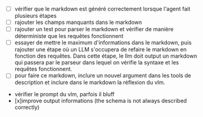 - [ ] vérifier que le markdown est généré correctement lorsque l'agent fait plusieurs étapes
- [ ] rajouter les champs manquants dans le markdown
- [ ] rajouter un test pour parser le markdown et vérifier de manière déterministe que les requêtes fonctionnent
- [ ] essayer de mettre le maximum d'informations dans le markdown, puis rajouter une étape où un LLM s'occupera de refaire le markdown en fonction des requêtes. Dans cette étape, le llm doit output un markdown qui passera par le parseur dans lequel on vérifie la syntaxe et les requêtes fonctionnent.
- [ ] pour faire ce markdown, inclure un nouvel argument dans les tools de description et inclure dans le markdown la réflexion du vlm.
- vérifier le prompt du vlm, parfois il bluff
- [x]improve output informations (the schema is not always described correctly)